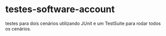 # testes-software-account

testes para dois cenários utilizando JUnit e um TestSuite para rodar todos os cenários. 

